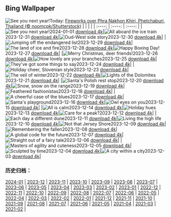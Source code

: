 ## Bing Wallpaper
![](https://cn.bing.com/th?id=OHR.ThailandNewYears_EN-US7115555089_UHD.jpg&w=1000 "See you next year!")Today: [Fireworks over Phra Nakhon Khiri, Phetchaburi, Thailand (© noomcpk/Shutterstock)](https://cn.bing.com/th?id=OHR.ThailandNewYears_EN-US7115555089_UHD.jpg)
|      |      |      |
| :----: | :----: | :----: |
|![](https://cn.bing.com/th?id=OHR.ThailandNewYears_EN-US7115555089_UHD.jpg&pid=hp&w=384&h=216&rs=1&c=4 "See you next year!")2024-01-01 [download 4k](https://cn.bing.com/th?id=OHR.ThailandNewYears_EN-US7115555089_UHD.jpg)|![](https://cn.bing.com/th?id=OHR.TadamiWinter_EN-US6973402256_UHD.jpg&pid=hp&w=384&h=216&rs=1&c=4 "All aboard the ice train")2023-12-31 [download 4k](https://cn.bing.com/th?id=OHR.TadamiWinter_EN-US6973402256_UHD.jpg)|![](https://cn.bing.com/th?id=OHR.BlueAmsterdam_EN-US6868017848_UHD.jpg&pid=hp&w=384&h=216&rs=1&c=4 "Oud-West side story")2023-12-30 [download 4k](https://cn.bing.com/th?id=OHR.BlueAmsterdam_EN-US6868017848_UHD.jpg)|
|![](https://cn.bing.com/th?id=OHR.GreenlandHumpback_EN-US0330682837_UHD.jpg&pid=hp&w=384&h=216&rs=1&c=4 "Jumping off the endangered list")2023-12-29 [download 4k](https://cn.bing.com/th?id=OHR.GreenlandHumpback_EN-US0330682837_UHD.jpg)|![](https://cn.bing.com/th?id=OHR.KirkjufellAurora_EN-US0249270913_UHD.jpg&pid=hp&w=384&h=216&rs=1&c=4 "The land of ice and fire")2023-12-28 [download 4k](https://cn.bing.com/th?id=OHR.KirkjufellAurora_EN-US0249270913_UHD.jpg)|![](https://cn.bing.com/th?id=OHR.BoxingDaySunrise_EN-US9951041123_UHD.jpg&pid=hp&w=384&h=216&rs=1&c=4 "Happy Boxing Day!")2023-12-27 [download 4k](https://cn.bing.com/th?id=OHR.BoxingDaySunrise_EN-US9951041123_UHD.jpg)|
|![](https://cn.bing.com/th?id=OHR.CaribouChristmas_EN-US9744655068_UHD.jpg&pid=hp&w=384&h=216&rs=1&c=4 "Merry Christmas, deer friends!")2023-12-26 [download 4k](https://cn.bing.com/th?id=OHR.CaribouChristmas_EN-US9744655068_UHD.jpg)|![](https://cn.bing.com/th?id=OHR.EstoniaXmasEve_EN-US9431079565_UHD.jpg&pid=hp&w=384&h=216&rs=1&c=4 "How lovely are your branches")2023-12-25 [download 4k](https://cn.bing.com/th?id=OHR.EstoniaXmasEve_EN-US9431079565_UHD.jpg)|![](https://cn.bing.com/th?id=OHR.FestivusPenguins_EN-US9322662873_UHD.jpg&pid=hp&w=384&h=216&rs=1&c=4 "They've got some things to say")2023-12-24 [download 4k](https://cn.bing.com/th?id=OHR.FestivusPenguins_EN-US9322662873_UHD.jpg)|
|![](https://cn.bing.com/th?id=OHR.LjubljanaLights_EN-US9215683814_UHD.jpg&pid=hp&w=384&h=216&rs=1&c=4 "Holiday cheer, Slovenian style")2023-12-23 [download 4k](https://cn.bing.com/th?id=OHR.LjubljanaLights_EN-US9215683814_UHD.jpg)|![](https://cn.bing.com/th?id=OHR.BavarianSolstice_EN-US9111666986_UHD.jpg&pid=hp&w=384&h=216&rs=1&c=4 "The veil of winter")2023-12-22 [download 4k](https://cn.bing.com/th?id=OHR.BavarianSolstice_EN-US9111666986_UHD.jpg)|![](https://cn.bing.com/th?id=OHR.ValGardenaItaly_EN-US8887980856_UHD.jpg&pid=hp&w=384&h=216&rs=1&c=4 "Lights of the Dolomites")2023-12-21 [download 4k](https://cn.bing.com/th?id=OHR.ValGardenaItaly_EN-US8887980856_UHD.jpg)|
|![](https://cn.bing.com/th?id=OHR.WarsawChristmas_EN-US8819312496_UHD.jpg&pid=hp&w=384&h=216&rs=1&c=4 "Santa's Polish rest stop")2023-12-20 [download 4k](https://cn.bing.com/th?id=OHR.WarsawChristmas_EN-US8819312496_UHD.jpg)|![](https://cn.bing.com/th?id=OHR.CapitolReefSnow_EN-US8594085615_UHD.jpg&pid=hp&w=384&h=216&rs=1&c=4 "Snow, snow on the range")2023-12-19 [download 4k](https://cn.bing.com/th?id=OHR.CapitolReefSnow_EN-US8594085615_UHD.jpg)|![](https://cn.bing.com/th?id=OHR.WinterWaxwings_EN-US8520915413_UHD.jpg&pid=hp&w=384&h=216&rs=1&c=4 "Feathered fashionistas")2023-12-18 [download 4k](https://cn.bing.com/th?id=OHR.WinterWaxwings_EN-US8520915413_UHD.jpg)|
|![](https://cn.bing.com/th?id=OHR.GrandPlaceXmas_EN-US8451269457_UHD.jpg&pid=hp&w=384&h=216&rs=1&c=4 "A cheerful case of the blues")2023-12-17 [download 4k](https://cn.bing.com/th?id=OHR.GrandPlaceXmas_EN-US8451269457_UHD.jpg)|![](https://cn.bing.com/th?id=OHR.SantaPark_EN-US8274997583_UHD.jpg&pid=hp&w=384&h=216&rs=1&c=4 "Santa's playground")2023-12-16 [download 4k](https://cn.bing.com/th?id=OHR.SantaPark_EN-US8274997583_UHD.jpg)|![](https://cn.bing.com/th?id=OHR.BorealOwl_EN-US1112219806_UHD.jpg&pid=hp&w=384&h=216&rs=1&c=4 "Owl eyes on you")2023-12-15 [download 4k](https://cn.bing.com/th?id=OHR.BorealOwl_EN-US1112219806_UHD.jpg)|
|![](https://cn.bing.com/th?id=OHR.LofotenRorbu_EN-US1036629496_UHD.jpg&pid=hp&w=384&h=216&rs=1&c=4 "All is calm")2023-12-14 [download 4k](https://cn.bing.com/th?id=OHR.LofotenRorbu_EN-US1036629496_UHD.jpg)|![](https://cn.bing.com/th?id=OHR.Poinsettia_EN-US0450019921_UHD.jpg&pid=hp&w=384&h=216&rs=1&c=4 "Holiday hues")2023-12-13 [download 4k](https://cn.bing.com/th?id=OHR.Poinsettia_EN-US0450019921_UHD.jpg)|![](https://cn.bing.com/th?id=OHR.MountainDayChina_EN-US0394775210_UHD.jpg&pid=hp&w=384&h=216&rs=1&c=4 "Care for a peak?")2023-12-12 [download 4k](https://cn.bing.com/th?id=OHR.MountainDayChina_EN-US0394775210_UHD.jpg)|
|![](https://cn.bing.com/th?id=OHR.SaharaDunes_EN-US0324387398_UHD.jpg&pid=hp&w=384&h=216&rs=1&c=4 "Each day a different dune")2023-12-11 [download 4k](https://cn.bing.com/th?id=OHR.SaharaDunes_EN-US0324387398_UHD.jpg)|![](https://cn.bing.com/th?id=OHR.PatagoniaGuanaco_EN-US0251074250_UHD.jpg&pid=hp&w=384&h=216&rs=1&c=4 "Living the high life")2023-12-10 [download 4k](https://cn.bing.com/th?id=OHR.PatagoniaGuanaco_EN-US0251074250_UHD.jpg)|![](https://cn.bing.com/th?id=OHR.JerseyIsland_EN-US0109101063_UHD.jpg&pid=hp&w=384&h=216&rs=1&c=4 "Not that Jersey Shore")2023-12-09 [download 4k](https://cn.bing.com/th?id=OHR.JerseyIsland_EN-US0109101063_UHD.jpg)|
|![](https://cn.bing.com/th?id=OHR.PearlHarborArizona_EN-US9996821390_UHD.jpg&pid=hp&w=384&h=216&rs=1&c=4 "Remembering the fallen")2023-12-08 [download 4k](https://cn.bing.com/th?id=OHR.PearlHarborArizona_EN-US9996821390_UHD.jpg)|![](https://cn.bing.com/th?id=OHR.CERNCenter_EN-US9854867489_UHD.jpg&pid=hp&w=384&h=216&rs=1&c=4 "A global code for the future")2023-12-07 [download 4k](https://cn.bing.com/th?id=OHR.CERNCenter_EN-US9854867489_UHD.jpg)|![](https://cn.bing.com/th?id=OHR.AlpsCastles_EN-US9735484506_UHD.jpg&pid=hp&w=384&h=216&rs=1&c=4 "Straight out of a fairy tale")2023-12-06 [download 4k](https://cn.bing.com/th?id=OHR.AlpsCastles_EN-US9735484506_UHD.jpg)|
|![](https://cn.bing.com/th?id=OHR.CheetahDay_EN-US6775219587_UHD.jpg&pid=hp&w=384&h=216&rs=1&c=4 "Masters of agility and cuteness")2023-12-05 [download 4k](https://cn.bing.com/th?id=OHR.CheetahDay_EN-US6775219587_UHD.jpg)|![](https://cn.bing.com/th?id=OHR.VermilionCliffs_EN-US9543863428_UHD.jpg&pid=hp&w=384&h=216&rs=1&c=4 "Sculpted by time")2023-12-04 [download 4k](https://cn.bing.com/th?id=OHR.VermilionCliffs_EN-US9543863428_UHD.jpg)|![](https://cn.bing.com/th?id=OHR.AngkorPark_EN-US8869976296_UHD.jpg&pid=hp&w=384&h=216&rs=1&c=4 "A city within a city")2023-12-03 [download 4k](https://cn.bing.com/th?id=OHR.AngkorPark_EN-US8869976296_UHD.jpg)|

### 历史归档：
[2024-01](https://github.com/liujiazhen/bing-wallpaper/tree/main/picture/2024-01/) | [2023-12](https://github.com/liujiazhen/bing-wallpaper/tree/main/picture/2023-12/) | [2023-11](https://github.com/liujiazhen/bing-wallpaper/tree/main/picture/2023-11/) | [2023-10](https://github.com/liujiazhen/bing-wallpaper/tree/main/picture/2023-10/) | [2023-09](https://github.com/liujiazhen/bing-wallpaper/tree/main/picture/2023-09/) | [2023-08](https://github.com/liujiazhen/bing-wallpaper/tree/main/picture/2023-08/) | [2023-07](https://github.com/liujiazhen/bing-wallpaper/tree/main/picture/2023-07/) | [2023-06](https://github.com/liujiazhen/bing-wallpaper/tree/main/picture/2023-06/) | 
[2023-05](https://github.com/liujiazhen/bing-wallpaper/tree/main/picture/2023-05/) | [2023-04](https://github.com/liujiazhen/bing-wallpaper/tree/main/picture/2023-04/) | [2023-03](https://github.com/liujiazhen/bing-wallpaper/tree/main/picture/2023-03/) | [2023-02](https://github.com/liujiazhen/bing-wallpaper/tree/main/picture/2023-02/) | [2023-01](https://github.com/liujiazhen/bing-wallpaper/tree/main/picture/2023-01/) | [2022-12](https://github.com/liujiazhen/bing-wallpaper/tree/main/picture/2022-12/) | [2022-11](https://github.com/liujiazhen/bing-wallpaper/tree/main/picture/2022-11/) | [2022-10](https://github.com/liujiazhen/bing-wallpaper/tree/main/picture/2022-10/) | 
[2022-09](https://github.com/liujiazhen/bing-wallpaper/tree/main/picture/2022-09/) | [2022-08](https://github.com/liujiazhen/bing-wallpaper/tree/main/picture/2022-08/) | [2022-07](https://github.com/liujiazhen/bing-wallpaper/tree/main/picture/2022-07/) | [2022-06](https://github.com/liujiazhen/bing-wallpaper/tree/main/picture/2022-06/) | [2022-05](https://github.com/liujiazhen/bing-wallpaper/tree/main/picture/2022-05/) | [2022-04](https://github.com/liujiazhen/bing-wallpaper/tree/main/picture/2022-04/) | [2022-03](https://github.com/liujiazhen/bing-wallpaper/tree/main/picture/2022-03/) | [2022-02](https://github.com/liujiazhen/bing-wallpaper/tree/main/picture/2022-02/) | 
[2022-01](https://github.com/liujiazhen/bing-wallpaper/tree/main/picture/2022-01/) | [2021-12](https://github.com/liujiazhen/bing-wallpaper/tree/main/picture/2021-12/) | [2021-11](https://github.com/liujiazhen/bing-wallpaper/tree/main/picture/2021-11/) | [2021-10](https://github.com/liujiazhen/bing-wallpaper/tree/main/picture/2021-10/) | [2021-09](https://github.com/liujiazhen/bing-wallpaper/tree/main/picture/2021-09/) | [2021-08](https://github.com/liujiazhen/bing-wallpaper/tree/main/picture/2021-08/) | [2021-07](https://github.com/liujiazhen/bing-wallpaper/tree/main/picture/2021-07/) | [2021-06](https://github.com/liujiazhen/bing-wallpaper/tree/main/picture/2021-06/) | 
[2021-05](https://github.com/liujiazhen/bing-wallpaper/tree/main/picture/2021-05/) | [2021-04](https://github.com/liujiazhen/bing-wallpaper/tree/main/picture/2021-04/) | [2021-03](https://github.com/liujiazhen/bing-wallpaper/tree/main/picture/2021-03/) | [2021-02](https://github.com/liujiazhen/bing-wallpaper/tree/main/picture/2021-02/) | 